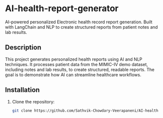 # AI-health-report-generator
AI-powered personalized Electronic health record report generation. Built with LangChain and NLP to create structured reports from patient notes and lab results.


## Description
This project generates personalized health reports using AI and NLP techniques. It processes patient data from the MIMIC-IV demo dataset, including notes and lab results, to create structured, readable reports. The goal is to demonstrate how AI can streamline healthcare workflows.

## Installation
1. Clone the repository:
   ```bash
   git clone https://github.com/Sathvik-Chowdary-Veerapaneni/AI-health-report-generator.git
